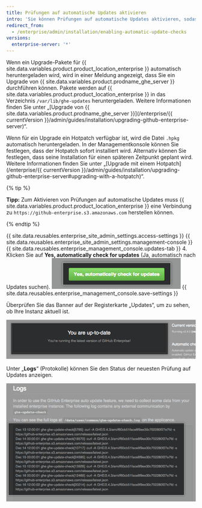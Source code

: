 ```yaml
---
title: Prüfungen auf automatische Updates aktivieren
intro: 'Sie können Prüfungen auf automatische Updates aktivieren, sodass {{ site.data.variables.product.product_location_enterprise }} nach der neuesten {{ site.data.variables.product.prodname_ghe_server }}-Version sucht und diese herunterlädt.'
redirect_from:
  - /enterprise/admin/installation/enabling-automatic-update-checks
versions:
  enterprise-server: '*'
---
```


Wenn ein Upgrade-Pakete für {{ site.data.variables.product.product_location_enterprise }} automatisch heruntergeladen wird, wird in einer Meldung angezeigt, dass Sie ein Upgrade von {{ site.data.variables.product.prodname_ghe_server }} durchführen können. Pakete werden auf {{ site.data.variables.product.product_location_enterprise }} in das Verzeichnis `/var/lib/ghe-updates` heruntergeladen. Weitere Informationen finden Sie unter „[Upgrade von {{ site.data.variables.product.prodname_ghe_server }}](/enterprise/{{ currentVersion }}/admin/guides/installation/upgrading-github-enterprise-server)“.

Wenn für ein Upgrade ein Hotpatch verfügbar ist, wird die Datei `.hpkg` automatisch heruntergeladen. In der Managementkonsole können Sie festlegen, dass der Hotpatch sofort installiert wird. Alternativ können Sie festlegen, dass seine Installation für einen späteren Zeitpunkt geplant wird. Weitere Informationen finden Sie unter „[Upgrade mit einem Hotpatch](/enterprise/{{ currentVersion }}/admin/guides/installation/upgrading-github-enterprise-server#upgrading-with-a-hotpatch)“.

{% tip %}

**Tipp:** Zum Aktivieren von Prüfungen auf automatische Updates muss {{ site.data.variables.product.product_location_enterprise }} eine Verbindung zu `https://github-enterprise.s3.amazonaws.com` herstellen können.

{% endtip %}

{{ site.data.reusables.enterprise_site_admin_settings.access-settings }}
{{ site.data.reusables.enterprise_site_admin_settings.management-console }}
{{ site.data.reusables.enterprise_management_console.updates-tab }}
4. Klicken Sie auf **Yes, automatically check for updates** (Ja, automatisch nach Updates suchen). ![Schaltfläche zum Aktivieren automatischer Updates](/assets/images/enterprise/management-console/enable_updates_button.png)
{{ site.data.reusables.enterprise_management_console.save-settings }}

Überprüfen Sie das Banner auf der Registerkarte „Updates“, um zu sehen, ob Ihre Instanz aktuell ist.

![Banner mit Ihrer GitHub Enterprise Server-Version](/assets/images/enterprise/management-console/up-to-date-banner.png)

Unter „**Logs**“ (Protokolle) können Sie den Status der neuesten Prüfung auf Updates anzeigen.

![Protokolle für das Update](/assets/images/enterprise/management-console/update-log.png)
